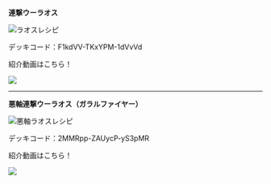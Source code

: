 __連撃ウーラオス__

![ラオスレシピ](https://i.imgur.com/wnj8X2b.png)

デッキコード：F1kdVV-TKxYPM-1dVvVd

紹介動画はこちら！

[![](https://img.youtube.com/vi/KApIL20K99U/0.jpg)](https://www.youtube.com/watch?v=KApIL20K99U)

***

__悪軸連撃ウーラオス（ガラルファイヤー）__

![悪軸ラオスレシピ](https://i.imgur.com/iSG3UTQ.png)

デッキコード：2MMRpp-ZAUycP-yS3pMR

紹介動画はこちら！

[![](https://img.youtube.com/vi/dRvVwzZ7RWI/0.jpg)](https://www.youtube.com/watch?v=dRvVwzZ7RWI)

